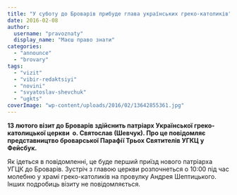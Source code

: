 ```yaml
---
title: "У суботу до Броварів прибуде глава українських греко-католиків"
date: 2016-02-08
author: 
  username: "pravoznaty"
  display_name: "Маєш право знати"
categories: 
  - "announce"
  - "brovary"
tags: 
  - "vizit"
  - "vibir-redaktsiyi"
  - "novini"
  - "svyatoslav-shevchuk"
  - "ugkts"
coverImage: "wp-content/uploads/2016/02/13642855361.jpg"
---
```


**13 лютого візит до Броварів здійснить патріарх Української греко-католицької церкви  о. Святослав (Шевчук). Про це повідомляє представництво броварської Парафії Трьох Святителів УГКЦ у Фейсбук.**

Як ідеться в повідомленні, це буде перший приїзд нового патріарха УГЦК до Броварів. Зустріч з главою церкви розпочнеться о 10:00 під час молебню у храмі греко-католиків на провулку Андрея Шептицького. Інших подробиць візиту не повідомляється.
